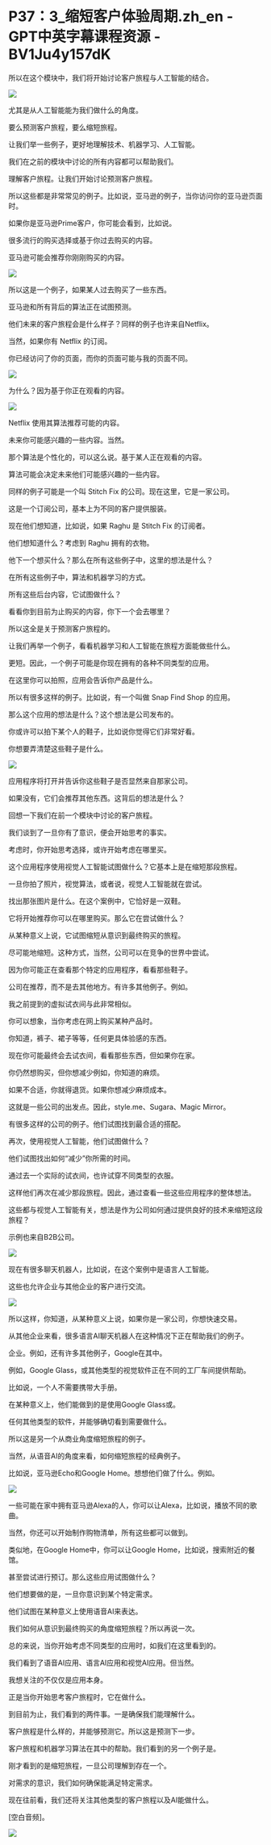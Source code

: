 # P37：3_缩短客户体验周期.zh_en - GPT中英字幕课程资源 - BV1Ju4y157dK

所以在这个模块中，我们将开始讨论客户旅程与人工智能的结合。

![](img/a7f1bbaa9318ecaf53611797f8eec537_1.png)

尤其是从人工智能能为我们做什么的角度。

要么预测客户旅程，要么缩短旅程。

让我们举一些例子，更好地理解技术、机器学习、人工智能。

我们在之前的模块中讨论的所有内容都可以帮助我们。

理解客户旅程。让我们开始讨论预测客户旅程。

所以这些都是非常常见的例子。比如说，亚马逊的例子，当你访问你的亚马逊页面时。

如果你是亚马逊Prime客户，你可能会看到，比如说。

很多流行的购买选择或基于你过去购买的内容。

亚马逊可能会推荐你刚刚购买的内容。

![](img/a7f1bbaa9318ecaf53611797f8eec537_3.png)

所以这是一个例子，如果某人过去购买了一些东西。

亚马逊和所有背后的算法正在试图预测。

他们未来的客户旅程会是什么样子？同样的例子也许来自Netflix。

当然，如果你有 Netflix 的订阅。

你已经访问了你的页面，而你的页面可能与我的页面不同。

![](img/a7f1bbaa9318ecaf53611797f8eec537_5.png)

为什么？因为基于你正在观看的内容。

![](img/a7f1bbaa9318ecaf53611797f8eec537_7.png)

Netflix 使用其算法推荐可能的内容。

未来你可能感兴趣的一些内容。当然。

那个算法是个性化的，可以这么说。基于某人正在观看的内容。

算法可能会决定未来他们可能感兴趣的一些内容。

同样的例子可能是一个叫 Stitch Fix 的公司。现在这里，它是一家公司。

这是一个订阅公司，基本上为不同的客户提供服装。

现在他们想知道，比如说，如果 Raghu 是 Stitch Fix 的订阅者。

他们想知道什么？考虑到 Raghu 拥有的衣物。

他下一个想买什么？那么在所有这些例子中，这里的想法是什么？

在所有这些例子中，算法和机器学习的方式。

所有这些后台内容，它试图做什么？

看看你到目前为止购买的内容，你下一个会去哪里？

所以这全是关于预测客户旅程的。

让我们再举一个例子，看看机器学习和人工智能在旅程方面能做些什么。

更短。因此，一个例子可能是你现在拥有的各种不同类型的应用。

在这里你可以拍照，应用会告诉你产品是什么。

所以有很多这样的例子。比如说，有一个叫做 Snap Find Shop 的应用。

那么这个应用的想法是什么？这个想法是公司发布的。

你或许可以拍下某个人的鞋子，比如说你觉得它们非常好看。

你想要弄清楚这些鞋子是什么。

![](img/a7f1bbaa9318ecaf53611797f8eec537_9.png)

应用程序将打开并告诉你这些鞋子是否显然来自那家公司。

如果没有，它们会推荐其他东西。这背后的想法是什么？

回想一下我们在前一个模块中讨论的客户旅程。

我们谈到了一旦你有了意识，便会开始思考的事实。

考虑时，你开始思考选择，或许开始考虑在哪里买。

这个应用程序使用视觉人工智能试图做什么？它基本上是在缩短那段旅程。

一旦你拍了照片，视觉算法，或者说，视觉人工智能就在尝试。

找出那张图片是什么。在这个案例中，它恰好是一双鞋。

它将开始推荐你可以在哪里购买。那么它在尝试做什么？

从某种意义上说，它试图缩短从意识到最终购买的旅程。

尽可能地缩短。这种方式，当然，公司可以在竞争的世界中尝试。

因为你可能正在查看那个特定的应用程序，看看那些鞋子。

公司在推荐，而不是去其他地方。有许多其他例子。例如。

我之前提到的虚拟试衣间与此非常相似。

你可以想象，当你考虑在网上购买某种产品时。

你知道，裤子、裙子等等，任何更具体验感的东西。

现在你可能最终会去试衣间，看看那些东西，但如果你在家。

你仍然想购买，但你想减少例如，你知道的麻烦。

如果不合适，你就得退货。如果你想减少麻烦成本。

这就是一些公司的出发点。因此，style.me、Sugara、Magic Mirror。

有很多这样的公司的例子。他们试图找到最合适的搭配。

再次，使用视觉人工智能，他们试图做什么？

他们试图找出如何“减少”你所需的时间。

通过去一个实际的试衣间，也许试穿不同类型的衣服。

这样他们再次在减少那段旅程。因此，通过查看一些这些应用程序的整体想法。

这些都与视觉人工智能有关，想法是作为公司如何通过提供良好的技术来缩短这段旅程？

示例也来自B2B公司。

![](img/a7f1bbaa9318ecaf53611797f8eec537_11.png)

现在有很多聊天机器人，比如说，在这个案例中是语言人工智能。

这些也允许企业与其他企业的客户进行交流。

![](img/a7f1bbaa9318ecaf53611797f8eec537_13.png)

所以这样，你知道，从某种意义上说，如果你是一家公司，你想快速交易。

从其他企业来看，很多语言AI聊天机器人在这种情况下正在帮助我们的例子。

企业。例如，还有许多其他例子，Google在其中。

例如，Google Glass，或其他类型的视觉软件正在不同的工厂车间提供帮助。

比如说，一个人不需要携带大手册。

在某种意义上，他们能做到的是使用Google Glass或。

任何其他类型的软件，并能够确切看到需要做什么。

所以这是另一个从商业角度缩短旅程的例子。

当然，从语音AI的角度来看，如何缩短旅程的经典例子。

比如说，亚马逊Echo和Google Home。想想他们做了什么。例如。

![](img/a7f1bbaa9318ecaf53611797f8eec537_15.png)

一些可能在家中拥有亚马逊Alexa的人，你可以让Alexa，比如说，播放不同的歌曲。

当然，你还可以开始制作购物清单，所有这些都可以做到。

类似地，在Google Home中，你可以让Google Home，比如说，搜索附近的餐馆。

甚至尝试进行预订。那么这些应用试图做什么？

他们想要做的是，一旦你意识到某个特定需求。

他们试图在某种意义上使用语音AI来表达。

我们如何从意识到最终购买的角度缩短旅程？所以再说一次。

总的来说，当你开始考虑不同类型的应用时，如我们在这里看到的。

我们看到了语音AI应用、语言AI应用和视觉AI应用。但当然。

我想关注的不仅仅是应用本身。

正是当你开始思考客户旅程时，它在做什么。

到目前为止，我们看到的两件事。一是确保我们能理解什么。

客户旅程是什么样的，并能够预测它。所以这是预测下一步。

客户旅程和机器学习算法在其中的帮助。我们看到的另一个例子是。

刚才看到的是缩短旅程，一旦公司理解到存在一个。

对需求的意识，我们如何确保能满足特定需求。

现在往前看，我们还将关注其他类型的客户旅程以及AI能做什么。

[空白音频]。

![](img/a7f1bbaa9318ecaf53611797f8eec537_17.png)
